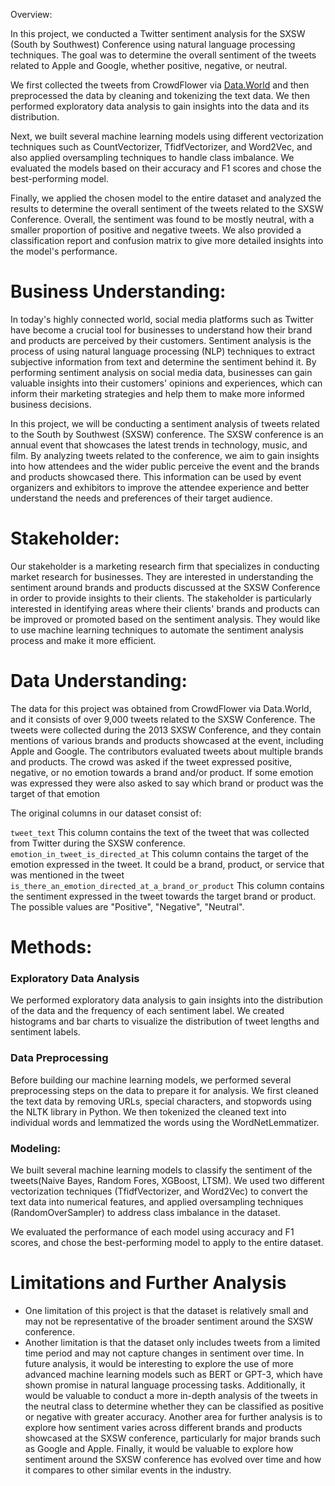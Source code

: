 Overview:

In this project, we conducted a Twitter sentiment analysis for the SXSW (South by Southwest) Conference using natural language processing techniques. The goal was to determine the overall sentiment of the tweets related to Apple and Google, whether positive, negative, or neutral.

We first collected the tweets from  CrowdFlower via [Data.World](https://data.world/crowdflower/brands-and-product-emotions) and then preprocessed the data by cleaning and tokenizing the text data. We then performed exploratory data analysis to gain insights into the data and its distribution.

Next, we built several machine learning models using different vectorization techniques such as CountVectorizer, TfidfVectorizer, and Word2Vec, and also applied oversampling techniques to handle class imbalance. We evaluated the models based on their accuracy and F1 scores and chose the best-performing model.

Finally, we applied the chosen model to the entire dataset and analyzed the results to determine the overall sentiment of the tweets related to the SXSW Conference. Overall, the sentiment was found to be mostly neutral, with a smaller proportion of positive and negative tweets. We also provided a classification report and confusion matrix to give more detailed insights into the model's performance.


# Business Understanding:
In today's highly connected world, social media platforms such as Twitter have become a crucial tool for businesses to understand how their brand and products are perceived by their customers. Sentiment analysis is the process of using natural language processing (NLP) techniques to extract subjective information from text and determine the sentiment behind it. By performing sentiment analysis on social media data, businesses can gain valuable insights into their customers' opinions and experiences, which can inform their marketing strategies and help them to make more informed business decisions.

In this project, we will be conducting a sentiment analysis of tweets related to the South by Southwest (SXSW) conference. The SXSW conference is an annual event that showcases the latest trends in technology, music, and film. By analyzing tweets related to the conference, we aim to gain insights into how attendees and the wider public perceive the event and the brands and products showcased there. This information can be used by event organizers and exhibitors to improve the attendee experience and better understand the needs and preferences of their target audience.

# Stakeholder:
Our stakeholder is a marketing research firm that specializes in conducting market research for businesses. They are interested in understanding the sentiment around brands and products discussed at the SXSW Conference in order to provide insights to their clients. The stakeholder is particularly interested in identifying areas where their clients' brands and products can be improved or promoted based on the sentiment analysis. They would like to use machine learning techniques to automate the sentiment analysis process and make it more efficient.

# Data Understanding:
The data for this project was obtained from CrowdFlower via Data.World, and it consists of over 9,000 tweets related to the SXSW Conference. The tweets were collected during the 2013 SXSW Conference, and they contain mentions of various brands and products showcased at the event, including Apple and Google. The contributors evaluated tweets about multiple brands and products. The crowd was asked if the tweet expressed positive, negative, or no emotion towards a brand and/or product. If some emotion was expressed they were also asked to say which brand or product was the target of that emotion

The original columns in our dataset consist of:

 `tweet_text` This column contains the text of the tweet that was collected from Twitter during the SXSW conference.
`emotion_in_tweet_is_directed_at` This column contains the target of the emotion expressed in the tweet. It could be a brand, product, or service that was mentioned in the tweet
`is_there_an_emotion_directed_at_a_brand_or_product` This column contains the sentiment expressed in the tweet towards the target brand or product. The possible values are "Positive", "Negative", "Neutral".

# Methods:
### Exploratory Data Analysis
We performed exploratory data analysis to gain insights into the distribution of the data and the frequency of each sentiment label. We created histograms and bar charts to visualize the distribution of tweet lengths and sentiment labels.
### Data Preprocessing
Before building our machine learning models, we performed several preprocessing steps on the data to prepare it for analysis. We first cleaned the text data by removing URLs, special characters, and stopwords using the NLTK library in Python. We then tokenized the cleaned text into individual words and lemmatized the words using the WordNetLemmatizer.

### Modeling:
We built several machine learning models to classify the sentiment of the tweets(Naive Bayes, Random Fores, XGBoost, LTSM). We used two different vectorization techniques (TfidfVectorizer, and Word2Vec) to convert the text data into numerical features, and applied oversampling techniques (RandomOverSampler) to address class imbalance in the dataset.

We evaluated the performance of each model using accuracy and F1 scores, and chose the best-performing model to apply to the entire dataset.

# Limitations and Further Analysis
- One limitation of this project is that the dataset is relatively small and may not be representative of the broader sentiment around the SXSW conference.
- Another limitation is that the dataset only includes tweets from a limited time period and may not capture changes in sentiment over time.
In future analysis, it would be interesting to explore the use of more advanced machine learning models such as BERT or GPT-3, which have shown promise in natural language processing tasks.
Additionally, it would be valuable to conduct a more in-depth analysis of the tweets in the neutral class to determine whether they can be classified as positive or negative with greater accuracy.
Another area for further analysis is to explore how sentiment varies across different brands and products showcased at the SXSW conference, particularly for major brands such as Google and Apple.
Finally, it would be valuable to explore how sentiment around the SXSW conference has evolved over time and how it compares to other similar events in the industry.



